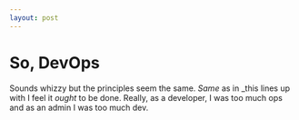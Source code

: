 ```yaml
---
layout: post
---
```

# So, DevOps

Sounds whizzy but the principles seem the same.  _Same_ as in _this lines up with I feel it *ought* to be done.  Really, as a developer, I was too much ops and as an admin I was too much dev.